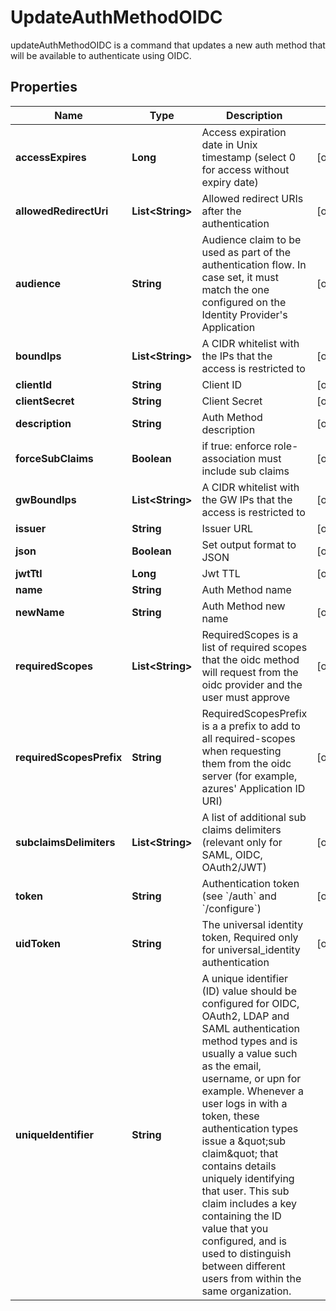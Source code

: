 

# UpdateAuthMethodOIDC

updateAuthMethodOIDC is a command that updates a new auth method that will be available to authenticate using OIDC.

## Properties

Name | Type | Description | Notes
------------ | ------------- | ------------- | -------------
**accessExpires** | **Long** | Access expiration date in Unix timestamp (select 0 for access without expiry date) |  [optional]
**allowedRedirectUri** | **List&lt;String&gt;** | Allowed redirect URIs after the authentication |  [optional]
**audience** | **String** | Audience claim to be used as part of the authentication flow. In case set, it must match the one configured on the Identity Provider&#39;s Application |  [optional]
**boundIps** | **List&lt;String&gt;** | A CIDR whitelist with the IPs that the access is restricted to |  [optional]
**clientId** | **String** | Client ID |  [optional]
**clientSecret** | **String** | Client Secret |  [optional]
**description** | **String** | Auth Method description |  [optional]
**forceSubClaims** | **Boolean** | if true: enforce role-association must include sub claims |  [optional]
**gwBoundIps** | **List&lt;String&gt;** | A CIDR whitelist with the GW IPs that the access is restricted to |  [optional]
**issuer** | **String** | Issuer URL |  [optional]
**json** | **Boolean** | Set output format to JSON |  [optional]
**jwtTtl** | **Long** | Jwt TTL |  [optional]
**name** | **String** | Auth Method name | 
**newName** | **String** | Auth Method new name |  [optional]
**requiredScopes** | **List&lt;String&gt;** | RequiredScopes is a list of required scopes that the oidc method will request from the oidc provider and the user must approve |  [optional]
**requiredScopesPrefix** | **String** | RequiredScopesPrefix is a a prefix to add to all required-scopes when requesting them from the oidc server (for example, azures&#39; Application ID URI) |  [optional]
**subclaimsDelimiters** | **List&lt;String&gt;** | A list of additional sub claims delimiters (relevant only for SAML, OIDC, OAuth2/JWT) |  [optional]
**token** | **String** | Authentication token (see &#x60;/auth&#x60; and &#x60;/configure&#x60;) |  [optional]
**uidToken** | **String** | The universal identity token, Required only for universal_identity authentication |  [optional]
**uniqueIdentifier** | **String** | A unique identifier (ID) value should be configured for OIDC, OAuth2, LDAP and SAML authentication method types and is usually a value such as the email, username, or upn for example. Whenever a user logs in with a token, these authentication types issue a \&quot;sub claim\&quot; that contains details uniquely identifying that user. This sub claim includes a key containing the ID value that you configured, and is used to distinguish between different users from within the same organization. | 



